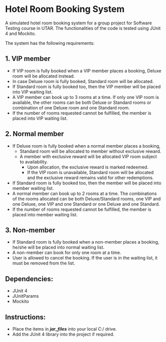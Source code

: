 # Hotel Room Booking System

A simulated hotel room booking system for a group project for Software Testing course in UTAR. The functionalities of the code is tested using JUnit 4 and Mockito. 

The system has the following requirements:

## 1. VIP member
- If VIP room is fully booked when a VIP member places a booking, Deluxe room will
be allocated instead.
- In case Deluxe room is fully booked, Standard room will be allocated.
- If Standard room is fully booked too, then the VIP member will be placed into VIP
waiting list.
- A VIP member can book up to 3 rooms at a time. If only one VIP room is available, the
other rooms can be both Deluxe or Standard rooms or combination of one Deluxe room
and one Standard room.
- If the number of rooms requested cannot be fulfilled, the member is placed into VIP
waiting list.


## 2. Normal member
- If Deluxe room is fully booked when a normal member places a booking,
  - Standard room will be allocated to member without exclusive reward.
  - A member with exclusive reward will be allocated VIP room subject to availability.
    - Upon allocation, the exclusive reward is marked redeemed.
    - If the VIP room is unavailable, Standard room will be allocated and the exclusive
reward remains valid for other redemptions.
- If Standard room is fully booked too, then the member will be placed into member
waiting list.
- A normal member can book up to 2 rooms at a time. The combinations of the rooms
allocated can be both Deluxe/Standard rooms, one VIP and one Deluxe, one VIP and
one Standard or one Deluxe and one Standard.
- If the number of rooms requested cannot be fulfilled, the member is placed into member
waiting list.


## 3. Non-member
- If Standard room is fully booked when a non-member places a booking, he/she will be
placed into normal waiting list.
- A non-member can book for only one room at a time.
- User is allowed to cancel the booking. If the user is in the waiting list, it must be removed
from the list.



## Dependencies:
- JUnit 4
- JUnitParams
- Mockito

## Instructions:
- Place the items in ***jar_files*** into your local C:/ drive.
- Add the JUnit 4 library into the project if required.
